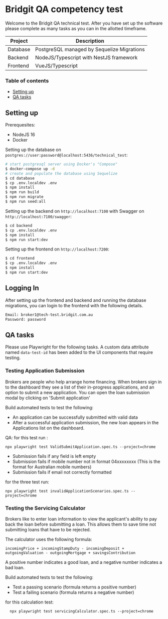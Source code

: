 # Bridgit QA competency test

Welcome to the Bridgit QA technical test.  After you have set up the software please complete as many tasks as you can in the allotted timeframe.

| Project  | Description                                |
|----------|--------------------------------------------|
| Database | PostgreSQL managed by Sequelize Migrations |
| Backend  | NodeJS/Typescript with NestJS framework    |
| Frontend | VueJS/Typescript                           |

### Table of contents

- [Setting up](#setting-up)
- [QA tasks](#qa-tasks)

## Setting up

Prerequesites: 

- NodeJS 16
- Docker

Setting up the database on `postgres://user:password@localhost:5436/technical_test`:

```bash
# start postgresql server using Docker's "Compose"
$ docker-compose up -d 
# create and populate the database using Sequelize
$ cd database
$ cp .env.localdev .env
$ npm install
$ npm run build
$ npm run migrate
$ npm run seed:all
```

Setting up the backend on `http://localhost:7100` with Swagger on `http://localhost:7100/swagger`:

```bash
$ cd backend
$ cp .env.localdev .env
$ npm install
$ npm run start:dev
```

Setting up the frontend on `http://localhost:7200`:

```bash
$ cd frontend
$ cp .env.localdev .env
$ npm install 
$ npm run start:dev
```

## Logging In
After setting up the frontend and backend and running the database migrations, you can login to the frontend with the following details.
```bash
Email: broker1@tech-test.bridgit.com.au
Password: password
```

## QA tasks
Please use Playwright for the following tasks. A custom data attribute named `data-test-id` has been added to the UI components that require testing. 

### Testing Application Submission

Brokers are people who help arrange home financing.  When brokers sign in to the dashboard they see a list of their in-progress applications, and an option to submit a new application. You can open the loan submission modal by clicking on 'Submit application'

Build automated tests to test the following:

  - An application can be successfully submitted with valid data
  - After a successful application submission, the new loan appears in the Applications list on the dashboard.

  QA: for this test run : 

    npx playwright test ValidSubmitApplication.spec.ts --project=chrome

  - Submission fails if any field is left empty
  - Submission fails if mobile number not in format 04xxxxxxxx (This is the format for Australian mobile numbers)
  - Submission fails if email not correctly formatted

  for the three test run: 

    npx playwright test invalidApplicationScenarios.spec.ts --project=chrome 

### Testing the Servicing Calculator

Brokers like to enter loan information to view the applicant's ability to pay back the loan before submitting a loan. This allows them to save time not submitting loans that have to be rejected.

The calculator uses the following formula:

`incomingPrice + incomingStampDuty - incomingDeposit + outgoingValuation - outgoingMortgage + savingsContribution`

A positive number indicates a good loan, and a negative number indicates a bad loan.

Build automated tests to test the following:

  - Test a passing scenario (formula returns a positive number)
  - Test a failing scenario (formula returns a negative number)

  for this calculation test: 

      npx playwright test servicingCalculator.spec.ts --project=chrome

